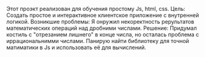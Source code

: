 Этот проэкт реализован для обучения простому Js, html, css. 
Цель:
Создать простое и интерактивное клиентское приложение с внутренней логикой.
Возникшие проблемы:
Я онружил некоректность рерультатов математических операций над дробними числами.
Решение: Придумал костиль с "отрезанием лишнего" в конце числа, но осталась проблема 
с иррациональнимми числами. Панирую найти библиотеку для точной матиматики в Js и 
использовать её для вычислений.
